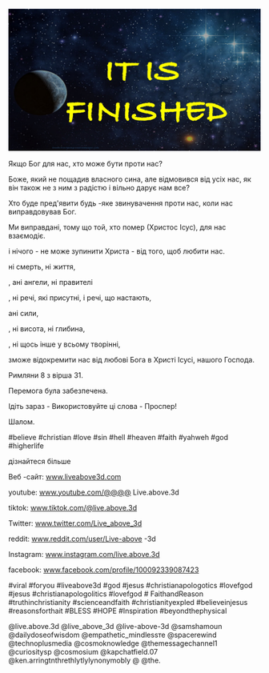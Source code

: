 ![Video cover image](../cover2.jpg "cover photo")

Якщо Бог для нас, хто може бути проти нас?

Боже, який не пощадив власного сина, але відмовився від усіх нас, як він також не з ним з радістю і вільно дарує нам все?

Хто буде пред'явити будь -яке звинувачення проти нас, коли нас виправдовував Бог.

Ми виправдані, тому що той, хто помер (Христос Ісус), для нас взаємодіє.

і нічого - не може зупинити Христа - від того, щоб любити нас.

ні смерть, ні життя,

, ані ангели, ні правителі

, ні речі, які присутні, і речі, що настають,

ані сили,

, ні висота, ні глибина,

, ні щось інше у всьому творінні,

зможе відокремити нас від любові Бога в Христі Ісусі, нашого Господа.

Римляни 8 з вірша 31.

Перемога була забезпечена.

Ідіть зараз - Використовуйте ці слова - Проспер!

Шалом.

#believe #christian #love #sin #hell #heaven #faith #yahweh #god #higherlife


дізнайтеся більше

Веб -сайт: www.liveabove3d.com

youtube: www.youtube.com/@@@@ Live.above.3d

tiktok: www.tiktok.com/@live.above.3d

Twitter: www.twitter.com/Live_above_3d

reddit: www.reddit.com/user/Live-above -3d

Instagram: www.instagram.com/live.above.3d

facebook: www.facebook.com/profile/100092339087423

#viral #foryou #liveabove3d #god #jesus #christianapologotics #lovefgod #jesus #christianapologolitics #lovefgod # FaithandReason #truthinchristianity #scienceandfaith #christianityexpled #believeinjesus #reasonsforthait #BLESS #HOPE #Inspiration #beyondthephysical

@live.above.3d @live_above_3d @live-above-3d @samshamoun @dailydoseofwisdom @empathetic_mindlessте @spacerewind @technoplusmedia @cosmoknowledge @themessagechannel1 @curiositysp @cosmosium @kapchatfield.07 @ken.arringtnthrethlytlylynonymobly @ @the.